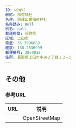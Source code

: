 ```yaml
---
ID: wJqVJ
総称: 稲荷神社
名称: 開運出世稲荷神社
名称読み: null
別名: null
都道府県: 長野県
区域: 上田市
緯度: 36.3996889
経度: 138.2536999
郵便番号: 3860012
住所: 長野県上田市中央２丁目１２−１
---
```


## その他

### 参考URL

| URL | 説明          |
| --- | ------------- |
|     | OpenStreetMap |
